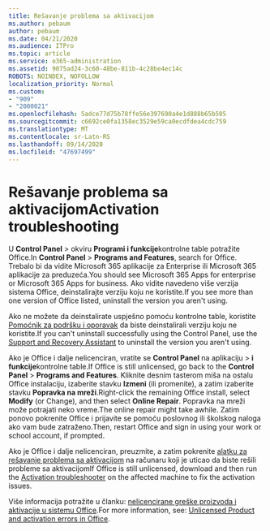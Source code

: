 ```yaml
---
title: Rešavanje problema sa aktivacijom
ms.author: pebaum
author: pebaum
ms.date: 04/21/2020
ms.audience: ITPro
ms.topic: article
ms.service: o365-administration
ms.assetid: 9075ad24-3c60-48be-811b-4c28be4ec14c
ROBOTS: NOINDEX, NOFOLLOW
localization_priority: Normal
ms.custom:
- "909"
- "2000021"
ms.openlocfilehash: 5adce77d75b78ffe56e397690a4e1d888b65b505
ms.sourcegitcommit: c6692ce0fa1358ec3529e59ca0ecdfdea4cdc759
ms.translationtype: MT
ms.contentlocale: sr-Latn-RS
ms.lasthandoff: 09/14/2020
ms.locfileid: "47697499"
---
```

# <a name="activation-troubleshooting"></a><span data-ttu-id="ba798-102">Rešavanje problema sa aktivacijom</span><span class="sxs-lookup"><span data-stu-id="ba798-102">Activation troubleshooting</span></span>

<span data-ttu-id="ba798-103">U **Control Panel** \> okviru **Programi i funkcije**kontrolne table potražite Office.</span><span class="sxs-lookup"><span data-stu-id="ba798-103">In **Control Panel** \> **Programs and Features**, search for Office.</span></span> <span data-ttu-id="ba798-104">Trebalo bi da vidite Microsoft 365 aplikacije za Enterprise ili Microsoft 365 aplikacije za preduzeća.</span><span class="sxs-lookup"><span data-stu-id="ba798-104">You should see Microsoft 365 Apps for enterprise or Microsoft 365 Apps for business.</span></span> <span data-ttu-id="ba798-105">Ako vidite navedeno više verzija sistema Office, deinstalirajte verziju koju ne koristite.</span><span class="sxs-lookup"><span data-stu-id="ba798-105">If you see more than one version of Office listed, uninstall the version you aren't using.</span></span>
  
<span data-ttu-id="ba798-106">Ako ne možete da deinstalirate uspješno pomoću kontrolne table, koristite [Pomoćnik za podršku i oporavak](https://aka.ms/SARA-OfficeUninstall-Alchemy) da biste deinstalirali verziju koju ne koristite.</span><span class="sxs-lookup"><span data-stu-id="ba798-106">If you can't uninstall successfully using the Control Panel, use the [Support and Recovery Assistant](https://aka.ms/SARA-OfficeUninstall-Alchemy) to uninstall the version you aren't using.</span></span>
  
<span data-ttu-id="ba798-107">Ako je Office i dalje nelicenciran, vratite se **Control Panel** na aplikaciju \> **i funkcije**kontrolne table.</span><span class="sxs-lookup"><span data-stu-id="ba798-107">If Office is still unlicensed, go back to the **Control Panel** \> **Programs and Features**.</span></span> <span data-ttu-id="ba798-108">Kliknite desnim tasterom miša na ostalu Office instalaciju, izaberite stavku **Izmeni** (ili promenite), a zatim izaberite stavku **Popravka na mreži**.</span><span class="sxs-lookup"><span data-stu-id="ba798-108">Right-click the remaining Office install, select **Modify** (or Change), and then select **Online Repair**.</span></span> <span data-ttu-id="ba798-109">Popravka na mreži može potrajati neko vreme.</span><span class="sxs-lookup"><span data-stu-id="ba798-109">The online repair might take awhile.</span></span> <span data-ttu-id="ba798-110">Zatim ponovo pokrenite Office i prijavite se pomoću poslovnog ili školskog naloga ako vam bude zatraženo.</span><span class="sxs-lookup"><span data-stu-id="ba798-110">Then, restart Office and sign in using your work or school account, if prompted.</span></span>
  
<span data-ttu-id="ba798-111">Ako je Office i dalje nelicenciran, preuzmite, a zatim pokrenite [alatku za rešavanje problema sa aktivacijom](https://aka.ms/SARA-OfficeActivation-Alchemy) na računaru koji je uticao da biste rešili probleme sa aktivacijom</span><span class="sxs-lookup"><span data-stu-id="ba798-111">If Office is still unlicensed, download and then run the [Activation troubleshooter](https://aka.ms/SARA-OfficeActivation-Alchemy) on the affected machine to fix the activation issues.</span></span>
  
<span data-ttu-id="ba798-112">Više informacija potražite u članku: [nelicencirane greške proizvoda i aktivacije u sistemu Office](https://support.office.com/article/0d23d3c0-c19c-4b2f-9845-5344fedc4380).</span><span class="sxs-lookup"><span data-stu-id="ba798-112">For more information, see: [Unlicensed Product and activation errors in Office](https://support.office.com/article/0d23d3c0-c19c-4b2f-9845-5344fedc4380).</span></span>

